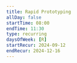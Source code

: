 ```yaml
---
title: Rapid Prototyping
allDay: false
startTime: 08:00
endTime: 11:30
type: recurring
daysOfWeek: [R]
startRecur: 2024-09-12
endRecur: 2024-12-16
---
```

